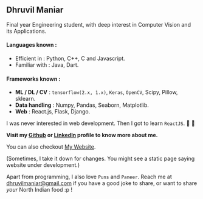 ## Dhruvil Maniar

Final year Engineering student, with deep interest in Computer Vision and its Applications.

#### Languages known :
* Efficient in : Python, C++, C and Javascript.
* Familiar with : Java, Dart.

#### Frameworks known :
* **ML / DL / CV** : `tensorflow(2.x, 1.x)`, `Keras`, `OpenCV`, Scipy, Pillow, sklearn.
* **Data handling** : Numpy, Pandas, Seaborn, Matplotlib.
* **Web** : React.js, Flask, Django.

I was never interested in web development. Then I got to learn `ReactJS`. :star_struck: :heartbeat:


**Visit my [Github](https://github.com/dhruvilmaniar) or [LinkedIn](https://linkedin.com/in/dhruvilmaniar) profile to know more about me.**

You can also checkout [My Website](https://dhruvilmaniar.github.io/dhruvil-maniar). 

(Sometimes, I take it down for changes. You might see a static page saying website under development.)


Apart from programming, I also love `Puns` and `Paneer`.
Reach me at [dhruvilmaniar@gmail.com](https://mail.google.com/mail/u/dhruvilmaniar@gmail.com) if you have a good joke to share, or want to share *your* North Indian food :p !